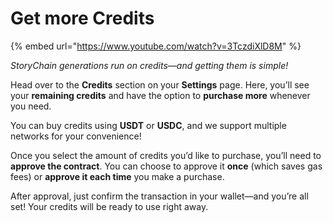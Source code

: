 # Get more Credits

{% embed url="https://www.youtube.com/watch?v=3TczdiXlD8M" %}

_StoryChain generations run on credits—and getting them is simple!_

Head over to the **Credits** section on your **Settings** page. Here, you’ll see your **remaining credits** and have the option to **purchase more** whenever you need.

You can buy credits using **USDT** or **USDC**, and we support multiple networks for your convenience!

Once you select the amount of credits you’d like to purchase, you’ll need to **approve the contract**. You can choose to approve it **once** (which saves gas fees) or **approve it each time** you make a purchase.

After approval, just confirm the transaction in your wallet—and you’re all set! Your credits will be ready to use right away.
